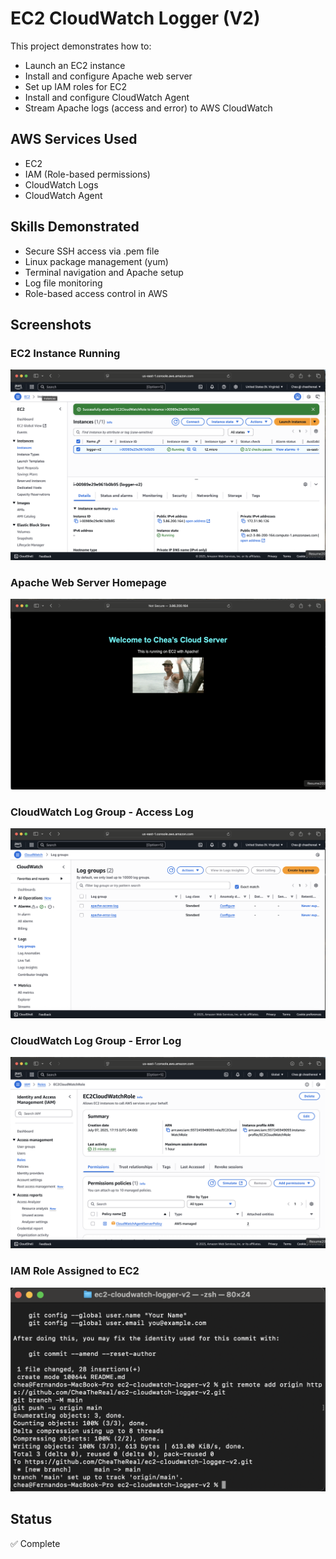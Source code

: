 # EC2 CloudWatch Logger (V2)

This project demonstrates how to:
- Launch an EC2 instance
- Install and configure Apache web server
- Set up IAM roles for EC2
- Install and configure CloudWatch Agent
- Stream Apache logs (access and error) to AWS CloudWatch

## AWS Services Used
- EC2
- IAM (Role-based permissions)
- CloudWatch Logs
- CloudWatch Agent

## Skills Demonstrated
- Secure SSH access via .pem file
- Linux package management (yum)
- Terminal navigation and Apache setup
- Log file monitoring
- Role-based access control in AWS

## Screenshots

### EC2 Instance Running
![EC2](screenshots/shot5.png)

### Apache Web Server Homepage
![Apache](screenshots/shot4.png)

### CloudWatch Log Group - Access Log
![Access Log](screenshots/shot3.png)

### CloudWatch Log Group - Error Log
![Error Log](screenshots/shot2.png)

### IAM Role Assigned to EC2
![IAM Role](screenshots/shot1.png)

## Status
✅ Complete

